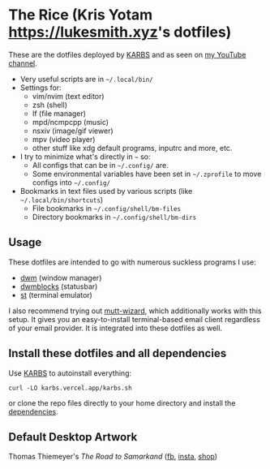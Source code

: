 # The Rice (Kris Yotam <https://lukesmith.xyz>'s dotfiles)

These are the dotfiles deployed by [KARBS](https://karbs.vercel.app) and as seen on
[my YouTube channel](https://youtube.com/c/krisyotam).

- Very useful scripts are in `~/.local/bin/`
- Settings for:
	- vim/nvim (text editor)
	- zsh (shell)
	- lf (file manager)
	- mpd/ncmpcpp (music)
	- nsxiv (image/gif viewer)
	- mpv (video player)
	- other stuff like xdg default programs, inputrc and more, etc.
- I try to minimize what's directly in `~` so:
	- All configs that can be in `~/.config/` are.
	- Some environmental variables have been set in `~/.zprofile` to move configs into `~/.config/`
- Bookmarks in text files used by various scripts (like `~/.local/bin/shortcuts`)
	- File bookmarks in `~/.config/shell/bm-files`
	- Directory bookmarks in `~/.config/shell/bm-dirs`

## Usage

These dotfiles are intended to go with numerous suckless programs I use:

- [dwm](https://github.com/krisyotam/dwm) (window manager)
- [dwmblocks](https://github.com/krisyotam/dwmblocks) (statusbar)
- [st](https://github.com/krisyotam/st) (terminal emulator)

I also recommend trying out
[mutt-wizard](https://github.com/krisyotam/mutt-wizard), which additionally
works with this setup. It gives you an easy-to-install terminal-based email
client regardless of your email provider. It is integrated into these dotfiles
as well.

## Install these dotfiles and all dependencies

Use [KARBS](https://karbs.vercel.app) to autoinstall everything:

```
curl -LO karbs.vercel.app/karbs.sh
```

or clone the repo files directly to your home directory and install the
[dependencies](https://github.com/LukeSmithxyz/LARBS/blob/master/static/progs.csv).

## Default Desktop Artwork

Thomas Thiemeyer's *The Road to Samarkand* ([fb](https://www.facebook.com/t.thiemeyer/), [insta](https://www.instagram.com/tthiemeyer/), [shop](https://www.redbubble.com/de/people/TThiemeyer/shop))
